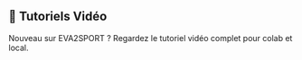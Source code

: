 ## 🎥 Tutoriels Vidéo

Nouveau sur EVA2SPORT ? Regardez le tutoriel vidéo complet pour colab et local.